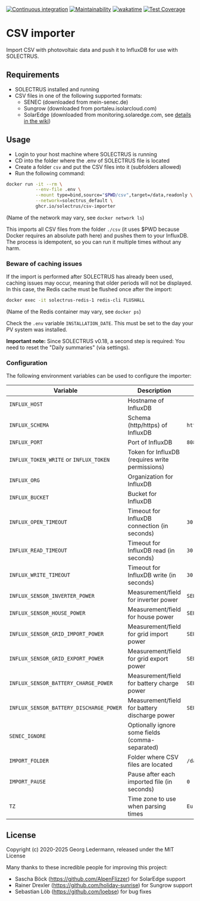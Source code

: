 [![Continuous integration](https://github.com/solectrus/csv-importer/actions/workflows/push.yml/badge.svg)](https://github.com/solectrus/csv-importer/actions/workflows/push.yml)
[![Maintainability](https://api.codeclimate.com/v1/badges/22651f8e68e4c3123a39/maintainability)](https://codeclimate.com/github/solectrus/csv-importer/maintainability)
[![wakatime](https://wakatime.com/badge/user/697af4f5-617a-446d-ba58-407e7f3e0243/project/ccfef5d1-6717-4411-9895-69dc32ad5c91.svg)](https://wakatime.com/badge/user/697af4f5-617a-446d-ba58-407e7f3e0243/project/ccfef5d1-6717-4411-9895-69dc32ad5c91)
[![Test Coverage](https://api.codeclimate.com/v1/badges/22651f8e68e4c3123a39/test_coverage)](https://codeclimate.com/github/solectrus/csv-importer/test_coverage)

# CSV importer

Import CSV with photovoltaic data and push it to InfluxDB for use with SOLECTRUS.

## Requirements

- SOLECTRUS installed and running
- CSV files in one of the following supported formats:
  - SENEC (downloaded from mein-senec.de)
  - Sungrow (downloaded from portaleu.isolarcloud.com)
  - SolarEdge (downloaded from monitoring.solaredge.com, see [details in the wiki](https://github.com/solectrus/csv-importer/wiki/SolarEdge))

## Usage

- Login to your host machine where SOLECTRUS is running
- CD into the folder where the .env of SOLECTRUS file is located
- Create a folder `csv` and put the CSV files into it (subfolders allowed)
- Run the following command:

```bash
docker run -it --rm \
           --env-file .env \
           --mount type=bind,source="$PWD/csv",target=/data,readonly \
           --network=solectrus_default \
           ghcr.io/solectrus/csv-importer
```

(Name of the network may vary, see `docker network ls`)

This imports all CSV files from the folder `./csv` (it uses $PWD because Docker requires an absolute path here) and pushes them to your InfluxDB.
The process is idempotent, so you can run it multiple times without any harm.

### Beware of caching issues

If the import is performed after SOLECTRUS has already been used, caching issues may occur, meaning that older periods will not be displayed. In this case, the Redis cache must be flushed once after the import:

```bash
docker exec -it solectrus-redis-1 redis-cli FLUSHALL
```

(Name of the Redis container may vary, see `docker ps`)

Check the `.env` variable `INSTALLATION_DATE`. This must be set to the day your PV system was installed.

**Important note:** Since SOLECTRUS v0.18, a second step is required: You need to reset the "Daily summaries" (via settings).

### Configuration

The following environment variables can be used to configure the importer:

| Variable                                | Description                                     | Default                  |
| --------------------------------------- | ----------------------------------------------- | ------------------------ |
| `INFLUX_HOST`                           | Hostname of InfluxDB                            |                          |
| `INFLUX_SCHEMA`                         | Schema (http/https) of InfluxDB                 | `http`                   |
| `INFLUX_PORT`                           | Port of InfluxDB                                | `8086`                   |
| `INFLUX_TOKEN_WRITE` or `INFLUX_TOKEN`  | Token for InfluxDB (requires write permissions) |                          |
| `INFLUX_ORG`                            | Organization for InfluxDB                       |                          |
| `INFLUX_BUCKET`                         | Bucket for InfluxDB                             |                          |
| `INFLUX_OPEN_TIMEOUT`                   | Timeout for InfluxDB connection (in seconds)    | `30`                     |
| `INFLUX_READ_TIMEOUT`                   | Timeout for InfluxDB read (in seconds)          | `30`                     |
| `INFLUX_WRITE_TIMEOUT`                  | Timeout for InfluxDB write (in seconds)         | `30`                     |
| `INFLUX_SENSOR_INVERTER_POWER`          | Measurement/field for inverter power            | `SENEC:inverter_power`   |
| `INFLUX_SENSOR_HOUSE_POWER`             | Measurement/field for house power               | `SENEC:house_power`      |
| `INFLUX_SENSOR_GRID_IMPORT_POWER`       | Measurement/field for grid import power         | `SENEC:grid_power_plus`  |
| `INFLUX_SENSOR_GRID_EXPORT_POWER`       | Measurement/field for grid export power         | `SENEC:grid_power_minus` |
| `INFLUX_SENSOR_BATTERY_CHARGE_POWER`    | Measurement/field for battery charge power      | `SENEC:bat_power_plus`   |
| `INFLUX_SENSOR_BATTERY_DISCHARGE_POWER` | Measurement/field for battery discharge power   | `SENEC:bat_power_minus`  |
| `SENEC_IGNORE`                          | Optionally ignore some fields (comma-separated) |                          |
| `IMPORT_FOLDER`                         | Folder where CSV files are located              | `/data`                  |
| `IMPORT_PAUSE`                          | Pause after each imported file (in seconds)     | `0`                      |
| `TZ`                                    | Time zone to use when parsing times             | `Europe/Berlin`          |

## License

Copyright (c) 2020-2025 Georg Ledermann, released under the MIT License

Many thanks to these incredible people for improving this project:

- Sascha Böck (https://github.com/AlpenFlizzer) for SolarEdge support
- Rainer Drexler (https://github.com/holiday-sunrise) for Sungrow support
- Sebastian Löb (https://github.com/loebse) for bug fixes
